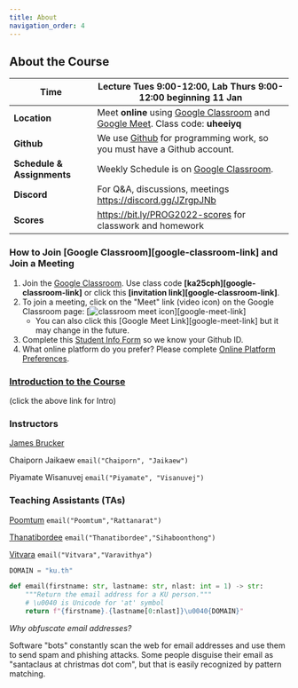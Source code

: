 ```yaml
---
title: About
navigation_order: 4
---
```


## About the Course

| **Time** | Lecture Tues 9:00-12:00, Lab Thurs 9:00-12:00 beginning 11 Jan
| -------------|--------------------------------------------------------
| **Location** | Meet **online** using [Google Classroom][google-classroom] and [Google Meet][google-meet]. Class code: **uheeiyq**
| **Github** | We use [Github](https://github.com) for programming work, so you must have a Github account. 
| **Schedule & Assignments** | Weekly Schedule is on [Google Classroom][google-classroom-classwork].
| **Discord** | For Q&A, discussions, meetings <https://discord.gg/JZrgpJNb>
| **Scores** | <https://bit.ly/PROG2022-scores> for classwork and homework 

[google-classroom]: https://classroom.google.com/c/NDUxMTk5MjA4OTk0
[google-classroom-classwork]: https://classroom.google.com/w/NDUxMTk5MjA4OTk0/t/all
[google-meet]: https://meet.google.com/oco-cbri-gzu


### How to Join [Google Classroom][google-classroom-link] and Join a Meeting

1. Join the [Google Classroom](https://classroom.google.com).  Use class code **[ka25cph][google-classroom-link]** or click this **[invitation link][google-classroom-link]**.
2. To join a meeting, click on the "Meet" link (video icon) on the Google Classroom page:
[![classroom meet icon](images/classroom-meet-icon.png)][google-meet-link]
   - You can also click this [Google Meet Link][google-meet-link] but it may change in the future.
3. Complete this [Student Info Form](https://forms.gle/WE3jN4miDKabFBje8) so we know your Github ID.
4. What online platform do you prefer? Please complete [Online Platform Preferences](https://forms.gle/VkG5MBPjgmxRX1xi7).


### [Introduction to the Course](introduction/index)
(click the above link for Intro)

### Instructors

[James Brucker](https://github.com/jbrucker) 

Chaiporn Jaikaew `email("Chaiporn", "Jaikaew")`

Piyamate Wisanuvej `email("Piyamate", "Visanuvej")`

### Teaching Assistants (TAs)

[Poomtum](https://github.com/TopsonArcana) `email("Poomtum","Rattanarat")`

[Thanatibordee](https://github.com/ParnThanatibordee) `email("Thanatibordee","Sihaboonthong")` 	

[Vitvara](https://github.com/vitvara) `email("Vitvara","Varavithya")`


```python
DOMAIN = "ku.th"

def email(firstname: str, lastname: str, nlast: int = 1) -> str:
    """Return the email address for a KU person."""
    # \u0040 is Unicode for 'at' symbol
    return f"{firstname}.{lastname[0:nlast]}\u0040{DOMAIN}"
```

*Why obfuscate email addresses?*    

Software "bots" constantly scan the web for email addresses 
and use them to send spam and phishing attacks.
Some people disguise their email as "santaclaus at christmas dot com",
but that is easily recognized by pattern matching.
